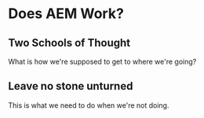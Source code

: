 # Does AEM Work?

## Two Schools of Thought

What is how we're supposed to get to where we're going?

## Leave no stone unturned

This is what we need to do when we're not doing.
